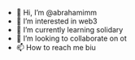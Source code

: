 - 👋 Hi, I’m @abrahamimm
- 👀 I’m interested in web3
- 🌱 I’m currently learning solidary
- 💞️ I’m looking to collaborate on ot
- 📫 How to reach me biu

<!---
abrahamimm/abrahamimm is a ✨ special ✨ repository because its `README.md` (this file) appears on your GitHub profile.
You can click the Preview link to take a look at your changes.
--->
